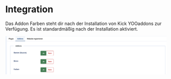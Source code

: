 # Integration

Das Addon Farben steht dir nach der Installation von Kick YOOaddons zur Verfügung. Es ist standardmäßig nach der Installation aktiviert.

![Screenshot Capture - 2024-11-11 - 17-07-56.png](assets/Screenshot%20Capture%20-%202024-11-11%20-%2017-07-56.png)
